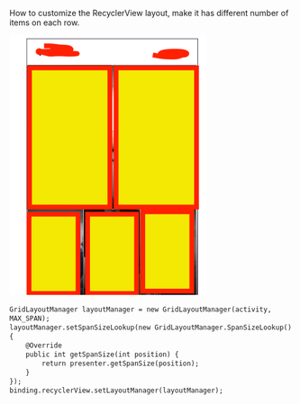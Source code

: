How to customize the RecyclerView layout, make it has different number of items on each row.

<img src="https://github.com/trinhlbk1991/jekyll-minimal-theme/blob/master/_posts/images/Screen%20Shot%202017-01-03%20at%207.08.29%20PM.png?raw=true" width="350"/>

```
GridLayoutManager layoutManager = new GridLayoutManager(activity, MAX_SPAN);
layoutManager.setSpanSizeLookup(new GridLayoutManager.SpanSizeLookup() {
    @Override
    public int getSpanSize(int position) {
        return presenter.getSpanSize(position);
    }
});
binding.recyclerView.setLayoutManager(layoutManager);
```
